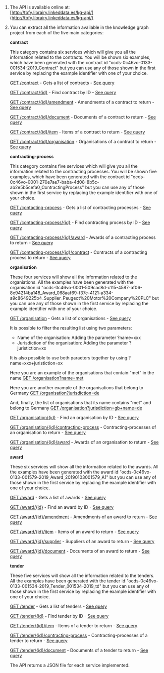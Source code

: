 1. The API is available online at:     
    [http://tbfy.librairy.linkeddata.es/kg-api/](http://tbfy.librairy.linkeddata.es/kg-api/)
1. You can extract all the information available in the knowledge graph project from each of the five main categories:

    **contract**

    This category contains six services which will give you all the information related to the contracts. You will be shown six examples, which have been generated with the contract id "ocds-0c46vo-0133-001534-2019_Contract" but you can use any of those shown in the first service by replacing the example identifier with one of your choice.

    [GET /contract](http://tbfy.librairy.linkeddata.es/kg-api/contract) - Gets a list of contracts - [See query](https://raw.githubusercontent.com/TBFY/knowledge-graph-API/master/resources/contract/get.sparql)

    [GET /contract/{id}](http://tbfy.librairy.linkeddata.es/kg-api/contract/ocds-0c46vo-0133-001534-2019_Contract) - Find contract by ID - [See query](https://raw.githubusercontent.com/TBFY/knowledge-graph-API/master/resources/contract/getById.sparql)

    [GET /contract/{id}/amendment](http://tbfy.librairy.linkeddata.es/kg-api/contract/ocds-0c46vo-0133-001534-2019_Contract/amendment) - Amendments of a contract to return - [See query](https://raw.githubusercontent.com/TBFY/knowledge-graph-API/master/resources/contract/amendment/get.sparql)

    [GET /contract/{id}/document](http://tbfy.librairy.linkeddata.es/kg-api/contract/ocds-0c46vo-0133-001534-2019_Contract/document) - Documents of a contract to return - [See query](https://raw.githubusercontent.com/TBFY/knowledge-graph-API/master/resources/contract/document/get.sparql)

    [GET /contract/{id}/item](http://tbfy.librairy.linkeddata.es/kg-api/contract/ocds-0c46vo-0133-001534-2019_Contract/item) - Items of a contract to return - [See query](https://raw.githubusercontent.com/TBFY/knowledge-graph-API/master/resources/contract/item/get.sparql)

    [GET /contract/{id}/organisation](http://tbfy.librairy.linkeddata.es/kg-api/contract/ocds-0c46vo-0133-001534-2019_Contract/organisation) - Organisations of a contract to return - [See query](https://raw.githubusercontent.com/TBFY/knowledge-graph-API/master/resources/contract/organisation/get.sparql)

    **contracting-process**

    This category contains five services which will give you all the information related to the contracting processes. You will be shown five examples, which have been generated with the contract id "ocds-0c46vo-0001-270e7ae7-baba-4d08-8b5c-ab2e5b5cefa0_ContractingProcess" but you can use any of those shown in the first service by replacing the example identifier with one of your choice.

    [GET /contacting-process](http://tbfy.librairy.linkeddata.es/kg-api/contracting-process) - Gets a list of contracting processes - [See query](https://raw.githubusercontent.com/TBFY/knowledge-graph-API/master/resources/contracting-process/get.sparql)

    [GET /contacting-process/{id}](http://tbfy.librairy.linkeddata.es/kg-api/contracting-process/ocds-0c46vo-0001-270e7ae7-baba-4d08-8b5c-ab2e5b5cefa0_ContractingProcess) - Find contracting process by ID - [See query](https://raw.githubusercontent.com/TBFY/knowledge-graph-API/master/resources/contracting-process/getById.sparql)

    [GET /contacting-process/{id}/award](http://tbfy.librairy.linkeddata.es/kg-api/contracting-process/ocds-0c46vo-0001-270e7ae7-baba-4d08-8b5c-ab2e5b5cefa0_ContractingProcess/award) - Awards of a contracting process to return - [See query](https://raw.githubusercontent.com/TBFY/knowledge-graph-API/master/resources/contracting-process/award/get.sparql)

    [GET /contacting-process/{id}/contract](http://tbfy.librairy.linkeddata.es/kg-api/contracting-process/ocds-0c46vo-0001-270e7ae7-baba-4d08-8b5c-ab2e5b5cefa0_ContractingProcess/contract) - Contracts of a contracting process to return - [See query](https://raw.githubusercontent.com/TBFY/knowledge-graph-API/master/resources/contracting-process/contract/get.sparql)

    **organisation**

    These four services will show all the information related to the organiations. All the examples have been generated with the organisation id "ocds-0c46vo-0001-509cac8d-c115-4587-af06-8e94214ba148_Award_068aaf69-f37c-4121-a334-a9c8649225b4_Supplier_Peugeot%20Motor%20Company%20PLC" but you can use any of those shown in the first service by replacing the example identifier with one of your choice.

    [GET /organisation](http://tbfy.librairy.linkeddata.es/kg-api/organisation) - Gets a list of organisations - [See query](https://raw.githubusercontent.com/TBFY/knowledge-graph-API/master/resources/organisation/get.sparql)
    
    It is possible to filter the resulting list using two parameters:
    * Name of the organisation: Adding the parameter ?name=xxx
    * Jurisdiction of the organisation: Adding the parameter ?juristiction=xx
    
    It is also possible to use both paraeters together by using ?name=xxx+juristiction=xx
    
    Here you are an example of the organisations that contain "met" in the name [GET /organisation?name=met](https://tbfy.librairy.linkeddata.es/kg-api/organisation?name=met)
    
    Here you are another example of the organisations that belong to Germany [GET /organisation?jurisdiction=de](https://tbfy.librairy.linkeddata.es/kg-api/organisation?jurisdiction=de)
    
    And, finally, the list of organisations that its name contains "met" and belong to Germany [GET /organisation?jurisdiction=gb+name=de](https://tbfy.librairy.linkeddata.es/kg-api/organisation?jurisdiction=de+name=met)

    [GET /organisation/{id}](http://tbfy.librairy.linkeddata.es/kg-api/organisation/ocds-0c46vo-0001-509cac8d-c115-4587-af06-8e94214ba148_Award_068aaf69-f37c-4121-a334-a9c8649225b4_Supplier_Peugeot%20Motor%20Company%20PLC) - Find an organisation by ID - [See query](https://raw.githubusercontent.com/TBFY/knowledge-graph-API/master/resources/organisation/getById.sparql)

    [GET /organisation/{id}/contracting-process](http://tbfy.librairy.linkeddata.es/kg-api/organisation/ocds-0c46vo-0001-509cac8d-c115-4587-af06-8e94214ba148_Award_068aaf69-f37c-4121-a334-a9c8649225b4_Supplier_Peugeot%20Motor%20Company%20PLC/contracting-process) - Contracting-processes of an organisation to return - [See query](https://raw.githubusercontent.com/TBFY/knowledge-graph-API/master/resources/organisation/contracting-process/get.sparql)

    [GET /organisation/{id}/award](http://tbfy.librairy.linkeddata.es/kg-api/organisation/ocds-0c46vo-0001-509cac8d-c115-4587-af06-8e94214ba148_Award_068aaf69-f37c-4121-a334-a9c8649225b4_Supplier_Peugeot%20Motor%20Company%20PLC/award) - Awards of an organisation to return - [See query](https://raw.githubusercontent.com/TBFY/knowledge-graph-API/master/resources/organisation/award/get.sparql)

    **award**

    These six services will show all the information related to the awards. All the examples have been generated with the award id "ocds-0c46vo-0133-001579-2019_Award_20190103001579_A1" but you can use any of those shown in the first service by replacing the example identifier with one of your choice.

    [GET /award](http://tbfy.librairy.linkeddata.es/kg-api/award) - Gets a list of awards - [See query](https://raw.githubusercontent.com/TBFY/knowledge-graph-API/master/resources/award/get.sparql)

    [GET /award/{id}](http://tbfy.librairy.linkeddata.es/kg-api/award/ocds-0c46vo-0133-001579-2019_Award_20190103001579_A1) - Find an award by ID - [See query](https://raw.githubusercontent.com/TBFY/knowledge-graph-API/master/resources/award/getById.sparql)

    [GET /award/{id}/amendment](http://tbfy.librairy.linkeddata.es/kg-api/award/ocds-0c46vo-0133-001579-2019_Award_20190103001579_A1/amendment) - Amendments of an award to return - [See query](https://raw.githubusercontent.com/TBFY/knowledge-graph-API/master/resources/award/amendment/get.sparql)

    [GET /award/{id}/item](http://tbfy.librairy.linkeddata.es/kg-api/award/ocds-0c46vo-0133-001579-2019_Award_20190103001579_A1/item) - Items of an award to return - [See query](https://raw.githubusercontent.com/TBFY/knowledge-graph-API/master/resources/award/item/get.sparql)

    [GET /award/{id}/supplier](http://tbfy.librairy.linkeddata.es/kg-api/award/ocds-0c46vo-0133-001579-2019_Award_20190103001579_A1/supplier) - Suppliers of an award to return - [See query](https://raw.githubusercontent.com/TBFY/knowledge-graph-API/master/resources/award/supplier/get.sparql)

    [GET /award/{id}/document](http://tbfy.librairy.linkeddata.es/kg-api/award/ocds-0c46vo-0133-001579-2019_Award_20190103001579_A1/document) - Documents of an award to return - [See query](https://raw.githubusercontent.com/TBFY/knowledge-graph-API/master/resources/award/document/get.sparql)

    **tender**

    These five services will show all the information related to the tenders. All the examples have been generated with the tender id "ocds-0c46vo-0133-001534-2019_Tender_001534-2019_td" but you can use any of those shown in the first service by replacing the example identifier with one of your choice.

    [GET /tender](http://tbfy.librairy.linkeddata.es/kg-api/tender/) - Gets a list of tenders - [See query](https://raw.githubusercontent.com/TBFY/knowledge-graph-API/master/resources/tender/get.sparql)

    [GET /tender/{id}](http://tbfy.librairy.linkeddata.es/kg-api/tender/ocds-0c46vo-0133-001534-2019_Tender_001534-2019_td) - Find tender by ID - [See query](https://raw.githubusercontent.com/TBFY/knowledge-graph-API/master/resources/tender/getById.sparql)

    [GET /tender/{id}/item](http://tbfy.librairy.linkeddata.es/kg-api/tender/ocds-0c46vo-0133-001534-2019_Tender_001534-2019_td/item) - Items of a tender to return - [See query](https://raw.githubusercontent.com/TBFY/knowledge-graph-API/master/resources/tender/item/get.sparql)

    [GET /tender/{id}/contracting-process](http://tbfy.librairy.linkeddata.es/kg-api/tender/ocds-0c46vo-0133-001534-2019_Tender_001534-2019_td/contracting-process) - Contracting-processes of a tender to return - [See query](https://raw.githubusercontent.com/TBFY/knowledge-graph-API/master/resources/tender/contracting-process/get.sparql)

    [GET /tender/{id}/document](http://tbfy.librairy.linkeddata.es/kg-api/tender/ocds-0c46vo-0133-001534-2019_Tender_001534-2019_td/document) - Documents of a tender to return - [See query](https://raw.githubusercontent.com/TBFY/knowledge-graph-API/master/resources/tender/document/get.sparql)

    The API returns a JSON file for each service implemented. 
